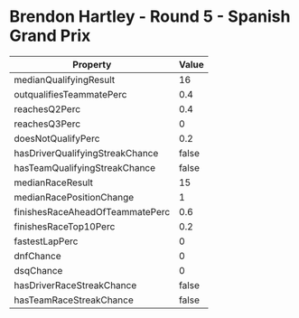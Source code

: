 # Brendon Hartley - Round 5 - Spanish Grand Prix
Property | Value
--- | ---
medianQualifyingResult | 16
outqualifiesTeammatePerc | 0.4
reachesQ2Perc | 0.4
reachesQ3Perc | 0
doesNotQualifyPerc | 0.2
hasDriverQualifyingStreakChance | false
hasTeamQualifyingStreakChance | false
medianRaceResult | 15
medianRacePositionChange | 1
finishesRaceAheadOfTeammatePerc | 0.6
finishesRaceTop10Perc | 0.2
fastestLapPerc | 0
dnfChance | 0
dsqChance | 0
hasDriverRaceStreakChance | false
hasTeamRaceStreakChance | false
